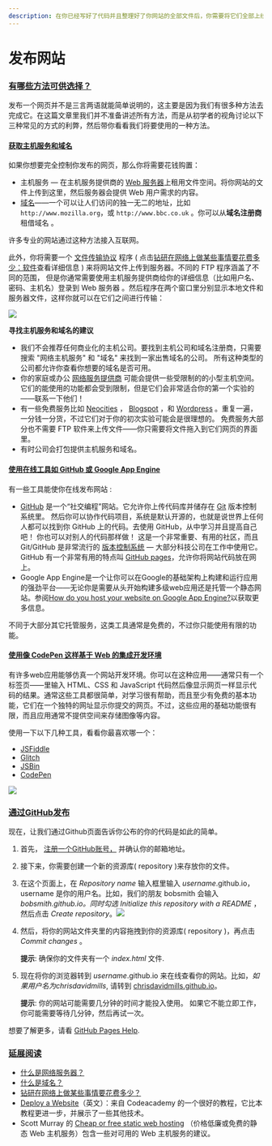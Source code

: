 ```yaml
---
description: 在你已经写好了代码并且整理好了你网站的全部文件后，你需要将它们全部上线，这样别人才能看到。这篇文章将向你展示如何轻松地将你简单的示例代码传到网上。
---
```


# 发布网站



### [有哪些方法可供选择？](https://developer.mozilla.org/zh-CN/docs/Learn/Getting\_started\_with\_the\_web/Publishing\_your\_website#%E6%9C%89%E5%93%AA%E4%BA%9B%E6%96%B9%E6%B3%95%E5%8F%AF%E4%BE%9B%E9%80%89%E6%8B%A9%EF%BC%9F) <a href="#you-na-xie-fang-fa-ke-gong-xuan-ze" id="you-na-xie-fang-fa-ke-gong-xuan-ze"></a>

发布一个网页并不是三言两语就能简单说明的，这主要是因为我们有很多种方法去完成它。在这篇文章里我们并不准备讲述所有方法，而是从初学者的视角讨论以下三种常见的方式的利弊，然后带你看看我们将要使用的一种方法。

#### [获取主机服务和域名](https://developer.mozilla.org/zh-CN/docs/Learn/Getting\_started\_with\_the\_web/Publishing\_your\_website#%E8%8E%B7%E5%8F%96%E4%B8%BB%E6%9C%BA%E6%9C%8D%E5%8A%A1%E5%92%8C%E5%9F%9F%E5%90%8D) <a href="#huo-qu-zhu-ji-fu-wu-he-yu-ming" id="huo-qu-zhu-ji-fu-wu-he-yu-ming"></a>

如果你想要完全控制你发布的网页，那么你将需要花钱购置：

* 主机服务 — 在主机服务提供商的 [Web 服务器](https://developer.mozilla.org/en-US/docs/Learn/Common\_questions/What\_is\_a\_web\_server)上租用文件空间。将你网站的文件上传到这里，然后服务器会提供 Web 用户需求的内容。
* [域名](https://developer.mozilla.org/en-US/docs/Learn/Common\_questions/What\_is\_a\_domain\_name)——一个可以让人们访问的独一无二的地址，比如 `http://www.mozilla.org`，或 `http://www.bbc.co.uk` 。你可以从**域名注册商**租借域名 。

许多专业的网站通过这种方法接入互联网。

此外，你将需要一个 [文件传输协议](https://developer.mozilla.org/zh-CN/docs/Glossary/FTP) 程序 ( 点击[钻研在网络上做某些事情要花费多少：软件](https://developer.mozilla.org/zh-CN/docs/Learn/Common\_questions/How\_much\_does\_it\_cost#%E8%BD%AF%E4%BB%B6)查看详细信息 ) 来将网站文件上传到服务器。不同的 FTP 程序涵盖了不同的范围， 但是你通常需要使用主机服务提供商给你的详细信息（比如用户名、密码、主机名）登录到 Web 服务器 。然后程序在两个窗口里分别显示本地文件和服务器文件，这样你就可以在它们之间进行传输：

![](https://mdn.mozillademos.org/files/9469/ftp.jpg)

**寻找主机服务和域名的建议**

* 我们不会推荐任何商业化的主机公司。要找到主机公司和域名注册商，只需要搜索 "网络主机服务" 和 "域名" 来找到一家出售域名的公司。 所有这种类型的公司都允许你查看你想要的域名是否可用。
* 你的家庭或办公 [网络服务提供商](https://developer.mozilla.org/zh-CN/docs/Glossary/ISP) 可能会提供一些受限制的的小型主机空间。它们的能使用的功能都会受到限制，但是它们会非常适合你的第一个实验的——联系一下他们！
* 有一些免费服务比如 [Neocities](https://neocities.org) ， [Blogspot](https://www.blogger.com) ，和 [Wordpress](https://wordpress.com) 。重复一遍， 一分钱一分货，不过它们对于你的初次实验可能会是很理想的。 免费服务大部分也不需要 FTP 软件来上传文件——你只需要将文件拖入到它们网页的界面里。
* 有时公司会打包提供主机服务和域名。

#### [使用在线工具如 GitHub 或 Google App Engine](https://developer.mozilla.org/zh-CN/docs/Learn/Getting\_started\_with\_the\_web/Publishing\_your\_website#%E4%BD%BF%E7%94%A8%E5%9C%A8%E7%BA%BF%E5%B7%A5%E5%85%B7%E5%A6%82\_github\_%E6%88%96\_google\_app\_engine) <a href="#shi-yong-zai-xian-gong-ju-ru-github-huo-googleappengine" id="shi-yong-zai-xian-gong-ju-ru-github-huo-googleappengine"></a>

有一些工具能使你在线发布网站 :

* [GitHub](https://github.com) 是一个“社交编程”网站。它允许你上传代码库并储存在 [Git](http://git-scm.com) 版本控制系统里。 然后你可以协作代码项目，系统是默认开源的，也就是说世界上任何人都可以找到你 GitHub 上的代码。去使用 GitHub，从中学习并且提高自己吧！ 你也可以对别人的代码那样做！ 这是一个非常重要、有用的社区，而且 Git/GitHub 是非常流行的 [版本控制系统](https://git-scm.com/book/zh/v2/%E8%B5%B7%E6%AD%A5-%E5%85%B3%E4%BA%8E%E7%89%88%E6%9C%AC%E6%8E%A7%E5%88%B6) — 大部分科技公司在工作中使用它。 GitHub 有一个非常有用的特点叫 [GitHub pages](https://pages.github.com)，允许你将网站代码放在网上。
* Google App Engine是一个让你可以在Google的基础架构上构建和运行应用的强劲平台——无论你是需要从头开始构建多级web应用还是托管一个静态网站。参阅[How do you host your website on Google App Engine?](https://developer.mozilla.org/en-US/docs/Learn/Common\_questions/How\_do\_you\_host\_your\_website\_on\_Google\_App\_Engine)以获取更多信息。

不同于大部分其它托管服务，这类工具通常是免费的，不过你只能使用有限的功能。

#### [使用像 CodePen 这样基于 Web 的集成开发环境](https://developer.mozilla.org/zh-CN/docs/Learn/Getting\_started\_with\_the\_web/Publishing\_your\_website#%E4%BD%BF%E7%94%A8%E5%83%8F\_codepen\_%E8%BF%99%E6%A0%B7%E5%9F%BA%E4%BA%8E\_web\_%E7%9A%84%E9%9B%86%E6%88%90%E5%BC%80%E5%8F%91%E7%8E%AF%E5%A2%83) <a href="#shi-yong-xiang-codepen-zhe-yang-ji-yu-web-de-ji-cheng-kai-fa-huan-jing" id="shi-yong-xiang-codepen-zhe-yang-ji-yu-web-de-ji-cheng-kai-fa-huan-jing"></a>

有许多web应用能够仿真一个网站开发环境。你可以在这种应用——通常只有一个标签页——里输入 HTML、CSS 和 JavaScript 代码然后像显示网页一样显示代码的结果。通常这些工具都很简单，对学习很有帮助，而且至少有免费的基本功能，它们在一个独特的网址显示你提交的网页。不过，这些应用的基础功能很有限，而且应用通常不提供空间来存储图像等内容。

使用一下以下几种工具，看看你最喜欢哪一个：

* [JSFiddle](https://jsfiddle.net)
* [Glitch](https://glitch.com)
* [JSBin](http://jsbin.com)
* [CodePen](https://codepen.io)

![](https://mdn.mozillademos.org/files/9471/jsbin-screen.png)

### [通过GitHub发布](https://developer.mozilla.org/zh-CN/docs/Learn/Getting\_started\_with\_the\_web/Publishing\_your\_website#%E9%80%9A%E8%BF%87github%E5%8F%91%E5%B8%83) <a href="#tong-guo-github-fa-bu" id="tong-guo-github-fa-bu"></a>

现在，让我们通过Github页面告诉你公布的你的代码是如此的简单。

1. 首先， [注册一个GitHub账号，](https://github.com/join) 并确认你的邮箱地址。
2. 接下来，你需要创建一个新的资源库( repository )来存放你的文件。
3. 在这个页面上，在 _Repository name_ 输入框里输入  _username_.github.io，username 是你的用户名。比如，我们的朋友 bobsmith 会输入  _bobsmith.github.io。同时勾选_  _Initialize this repository with a README_ ，然后点击 _Create repository_。![](https://mdn.mozillademos.org/files/9479/github-create-repo.png)
4.  然后，将你的网站文件夹里的内容拖拽到你的资源库( repository )，再点击 _Commit changes_ 。

    **提示**: 确保你的文件夹有一个 _index.html_ 文件.
5.  现在将你的浏览器转到 _username_.github.io 来在线查看你的网站。比如，_如果用户名为chrisdavidmills_, 请转到 [chrisdavidmills.github.io](http://chrisdavidmills.github.io)。

    **提示**: 你的网站可能需要几分钟的时间才能投入使用。 如果它不能立即工作，你可能需要等待几分钟，然后再试一次。

想要了解更多，请看 [GitHub Pages Help](https://help.github.com/categories/github-pages-basics/).

### [延展阅读](https://developer.mozilla.org/zh-CN/docs/Learn/Getting\_started\_with\_the\_web/Publishing\_your\_website#%E5%BB%B6%E5%B1%95%E9%98%85%E8%AF%BB) <a href="#yan-zhan-yue-du" id="yan-zhan-yue-du"></a>

* [什么是网络服务器？](https://developer.mozilla.org/zh-CN/docs/Learn/Common\_questions/What\_is\_a\_web\_server)
* [什么是域名？](https://developer.mozilla.org/zh-CN/docs/Learn/Common\_questions/What\_is\_a\_domain\_name)
* [钻研在网络上做某些事情要花费多少？](https://developer.mozilla.org/zh-CN/docs/Learn/Common\_questions/How\_much\_does\_it\_cost)
* [Deploy a Website](https://www.codecademy.com/learn/deploy-a-website)（英文）：来自 Codeacademy 的一个很好的教程，它比本教程更进一步，并展示了一些其他技术。
* Scott Murray 的 [Cheap or free static web hosting](http://alignedleft.com/resources/cheap-web-hosting) （价格低廉或免费的静态 Web 主机服务）包含一些对可用的 Web 主机服务的建议。
